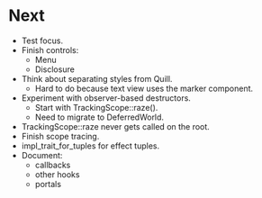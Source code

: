 # Next

- Test focus.
- Finish controls:
  - Menu
  - Disclosure
- Think about separating styles from Quill.
  - Hard to do because text view uses the marker component.
- Experiment with observer-based destructors.
  - Start with TrackingScope::raze().
  - Need to migrate to DeferredWorld.
- TrackingScope::raze never gets called on the root.
- Finish scope tracing.
- impl_trait_for_tuples for effect tuples.
- Document:
  - callbacks
  - other hooks
  - portals
